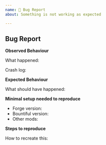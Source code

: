 ```yaml
---
name: 🐛 Bug Report
about: Something is not working as expected

---
```


## Bug Report

**Observed Behaviour**

What happened:

Crash log: 

**Expected Behaviour**

What should have happened:

**Minimal setup needed to reproduce**
<!--- List the minimal set of mods and configuration changes required for the observed behaviour to occur --->
- Forge version: 
- Bountiful version: 
- Other mods:

**Steps to reproduce**

How to recreate this: